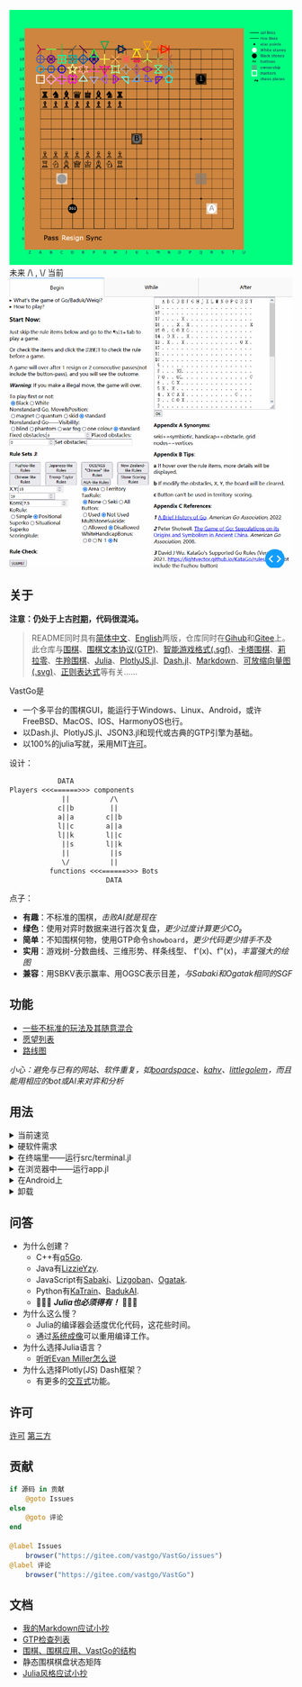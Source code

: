 ![静态的](assets/board.png)
未来 /\ , \\/ 当前
![动态的](assets/dynamic.gif)

## 关于

**注意：仍处于上古[时期](doc/versions.md#001-just-work)，代码很混沌。**

> README同时具有[简体中文](./README_CN.md)、[English](./README.md)两版，仓库同时在[Gihub](https://github.com/HackYardo/VastGo)和[Gitee](https://gitee.com/vastgo/VastGo)上。此仓库与[围棋](https://www.usgo.org/learn-play)、[围棋文本协议(GTP)](http://www.lysator.liu.se/~gunnar/gtp/)、[智能游戏格式(.sgf)](https://www.red-bean.com/sgf/)、[卡塔围棋](https://katagotraining.org/)、[莉拉零](https://zero.sjeng.org/)、[牛羚围棋](https://www.gnu.org/software/gnugo/)、[Julia](https://julialang.org/)、[PlotlyJS.jl](https://plotly.com/julia/)、[Dash.jl](https://dash-julia.plotly.com/)、[Markdown](https://commonmark.org/)、[可放缩向量图(.svg)](https://developer.mozilla.org/en-US/docs/Web/SVG)、[正则表达式](https://ryanstutorials.net/linuxtutorial/grep.php)等有关……

VastGo是
- 一个多平台的围棋GUI，能运行于Windows、Linux、Android，或许FreeBSD、MacOS、IOS、HarmonyOS也行。 
- 以Dash.jl、PlotlyJS.jl、JSON3.jl和现代或古典的GTP引擎为基础。
- 以100%的julia写就，采用MIT[许可](#许可)。

设计：
```
            DATA
Players <<<======>>> components
             ||          /\
            c||b         ||
            a||a        c||b
            l||c        a||a
            l||k        l||c
             ||s        l||k
             ||          ||s
             \/          ||
          functions <<<======>>> Bots
                        DATA
```

点子：
- **有趣**：不标准的围棋，*击败AI就是现在*
- **绿色**：使用对弈时数据来进行首次复盘，*更少过度计算更少CO₂* 
- **简单**：不知围棋何物，使用GTP命令`showboard`，*更少代码更少措手不及*
- **实用**：游戏树-分数曲线、三维形势、样条线型、 f'(x)、f"(x)，*丰富强大的绘图*
- **兼容**：用SBKV表示赢率、用OGSC表示目差，*与Sabaki和Ogatak相同的SGF* 

## 功能
- [一些不标准的玩法及其随意混合](doc/features.md#nonstandard-go)
- [愿望列表](doc/features.md)
- [路线图](doc/versions.md)

*小心：避免与已有的网站、软件重复，如[boardspace](https://www.boardspace.net/english/index.shtml)、[kahv](https://go.kahv.io/)、[littlegolem](https://www.littlegolem.net/jsp/main/)，而且能用相应的bot或AI来对弈和分析*

## 用法

<details>
  <summary>当前速览</summary>

软件 | 电脑 | 手机
--- | --- | ---
julia | >= 1.6.7 | 1.6.7 - 1.7.2
KataGo | **PASS** | **PASS**
Leela-Zero | *fail* | *fail*
GNU Go | *fail* | *fail*

模式 | 棋盘尺寸 | 状态信息
--- | --- | --- 
Blind Go | **2² - 19²** | **PASS** 
One Color Go | **2² - 19²** | **PASS** 
Phantom Go | **2² - 19²** | **PASS** 
Magnet Go | *19²* | *captures*, *move history*

</details>

<details>
	<summary>硬软件需求</summary>
  
**硬件：**
- 剩余磁盘空间 >= 2GB
- 总共内存容量 >= 8GB

**Julia、包和本仓库：**
1. 下载[julia](https://julialang.org/)并添加到路径
2. 在终端cmd/shell/terminal里运行julia，即进入julia REPL模式
```shell
shell> julia 
```  
3. 进入julia Pkg REPL模式
```shell
julia> ]
```
4. 安装包
```julia
(@v1.8) pkg> add Dash PlotlyJS JSON3 PackageCompiler LinearAlgebra PlotlyBase
```
5. 下载本仓库

**卡塔围棋、莉拉零、牛羚围棋：**
（如果你的设备上没有的话……）
- 卡塔围棋：下载其[引擎](https://github.com/lightvector/KataGo/releases/)和一个[网络](https://katagotraining.org/networks)
- Linux(Debian/Ubuntu): 
  1. `sudo apt update -y`
  2. `sudo apt install leela-zero gnugo`
  3. 下载莉拉零的一个[网络](https://zero.sjeng.org/)

</details>

<details>
  <summary>在终端里——运行src/terminal.jl</summary>

1. 编辑`data/config.txt`，指示运行bot的**命令**、运行命令的**文件夹**, 以及**一个名字**来称呼它，例如
```julia
botDict = Dict(
...,
"ko" => (dir = "../KataGoOpenCL/",
         cmd = "./katago gtp -model elo9000.txt.gz")
)
```
**注意：不要在莉拉零的命令中用`-q`，因为`showboard`会消失**

2. 带上bot的名字来运行`src/terminal.jl`，例如
```shell
shell> julia src/terminal.jl ko
```
3. 等到
```julia
[ Info: GTP ready 
```
4. 键入以下字符串，方可玩一局围棋
```shell
1 play B k10    # (id) command arguments
2 genmove W    # see GoTextProtocol for details
3 showboard
genmove B
5 play W c3
10 showboard
...
3 final_score
quit
```
</details>

<details>
  <summary>在浏览器中——运行app.jl</summary>

1. 运行`app.jl`
```shell
shell> julia app.jl
```
2. 等到
```julia
[ Info: Listening on: 0.0.0.0:8050
```
3. 打开一个(**仅一个**) 浏览器，在地址栏中键入`localhost:8050`后就可以玩了
4. 在终端里键入`exit`以退出程序
</details>

<details>
  <summary>在Android上</summary>

由于Android手机是arm而非x86-64，所以额外需要几个步骤：
1. 下载安装[Termux](https://github.com/termux/termux-app/)
2. 安装[ubuntu in termux](https://github.com/MFDGaming/ubuntu-in-termux)
3. 下载[julia for Generic Linux on ARM](https://julialang.org/downloads/platform/#linux_and_freebsd), **注意：不是x86-64，而是aarch64或armv7l**
4. 通过[9条命令](https://github.com/lightvector/KataGo/blob/master/Compiling.md#linux)，下载和编译卡塔围棋的引擎

之后就和在x86-64上是一样的了。
</details>

<details>
  <summary>卸载</summary>
  
**卸载julia、包和本仓库：**
- Julia不会在Git克隆文件夹之外安装任何事物，删除文件夹就是完全卸载。
- Julia的包默认安装在`~/.julia`，删除就是卸载。
- 删除本仓库。

**卸载卡塔围棋、莉拉零、牛羚围棋：**
（如果你的设备不需要了……）
1. `sudo apt remove leela-zero gnugo`
2. `sudo apt autoremove`
3. 删除卡塔围棋的引擎
4. 删除卡塔围棋和莉拉零的网络

</details>

## 问答
- 为什么创建？
  - C++有[q5Go](https://github.com/bernds/q5Go).
  - Java有[LizzieYzy](https://github.com/yzyray/lizzieyzy).
  - JavaScript有[Sabaki](https://sabaki.yichuanshen.de/)、[Lizgoban](https://github.com/kaorahi/lizgoban)、[Ogatak](https://github.com/rooklift/ogatak).
  - Python有[KaTrain](https://github.com/sanderland/katrain)、[BadukAI](https://aki65.github.io/).
  - 🚀🚀🚀 ***Julia也必须得有！*** 🚀🚀🚀
- 为什么这么慢？
  - Julia的编译器会适度优化代码，这花些时间。
  - 通过[系统成像](https://julialang.github.io/PackageCompiler.jl/dev/examples/plots.html)可以重用编译工作。
- 为什么选择Julia语言？
  - [听听Evan Miller怎么说](https://www.evanmiller.org/why-im-betting-on-julia.html) 
- 为什么选择Plotly(JS) Dash框架？
  - 有更多的[交互式](https://docs.juliaplots.org/latest/backends/)功能。

## 许可
[许可](./LICENSE.md) 
[第三方](./THIRDPARTY.md)

## 贡献
```julia
if 源码 in 贡献
    @goto Issues
else
    @goto 评论
end

@label Issues
    browser("https://gitee.com/vastgo/VastGo/issues")
@label 评论
    browser("https://gitee.com/vastgo/VastGo")
```

## 文档
- [我的Markdown应试小抄](doc/Markdown.md)
- [GTP检查列表](doc/GTP-check-list.txt)
- [围棋、围棋应用、VastGo的结构](doc/structure.md)
- 静态围棋棋盘状态矩阵
- [Julia风格应试小抄](doc/JuliaStyleCheatSheet.md)

